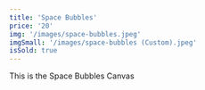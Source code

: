 ```yaml
---
title: 'Space Bubbles'
price: '20'
img: '/images/space-bubbles.jpeg'
imgSmall: '/images/space-bubbles (Custom).jpeg'
isSold: true
---
```


This is the Space Bubbles Canvas